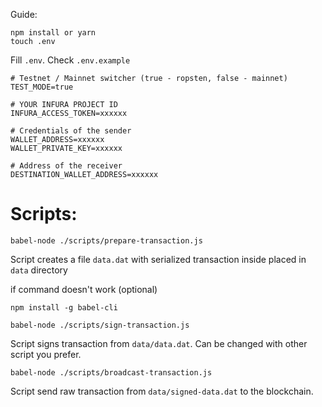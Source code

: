 Guide:
```
npm install or yarn
touch .env
```

Fill ```.env```. Check ```.env.example```

```
# Testnet / Mainnet switcher (true - ropsten, false - mainnet)
TEST_MODE=true

# YOUR INFURA PROJECT ID
INFURA_ACCESS_TOKEN=xxxxxx
 
# Credentials of the sender
WALLET_ADDRESS=xxxxxx
WALLET_PRIVATE_KEY=xxxxxx
 
# Address of the receiver
DESTINATION_WALLET_ADDRESS=xxxxxx
```

# Scripts:
```
babel-node ./scripts/prepare-transaction.js
```
Script creates a file ```data.dat``` with serialized transaction inside placed in ```data``` directory

if command doesn\'t work (optional)
```
npm install -g babel-cli
``` 

```
babel-node ./scripts/sign-transaction.js
```
Script signs transaction from ```data/data.dat```. Can be changed with other script you prefer.

```
babel-node ./scripts/broadcast-transaction.js
```
Script send raw transaction from ```data/signed-data.dat``` to the blockchain.
